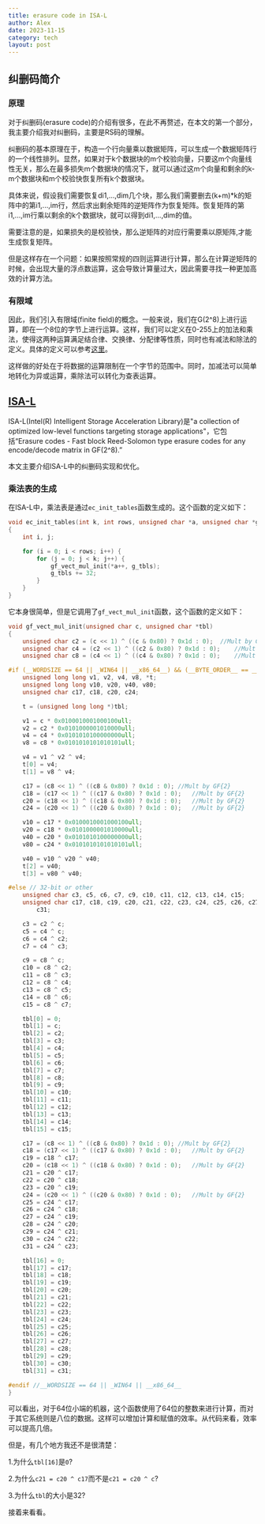 ```yaml
---
title: erasure code in ISA-L
author: Alex
date: 2023-11-15
category: tech
layout: post
--- 
```


## 纠删码简介

### 原理

对于纠删码(erasure code)的介绍有很多，在此不再赘述，在本文的第一个部分，我主要介绍我对纠删码，主要是RS码的理解。

纠删码的基本原理在于，构造一个行向量乘以数据矩阵，可以生成一个数据矩阵行的一个线性排列。显然，如果对于k个数据块的m个校验向量，只要这m个向量线性无关，那么在最多损失m个数据块的情况下，就可以通过这m个向量和剩余的k-m个数据块和m个校验快恢复所有k个数据块。

具体来说，假设我们需要恢复di1,...,dim几个块，那么我们需要删去(k+m)*k的矩阵中的第i1,...,im行，然后求出剩余矩阵的逆矩阵作为恢复矩阵。恢复矩阵的第i1,...,im行乘以剩余的k个数据块，就可以得到di1,...,dim的值。

需要注意的是，如果损失的是校验快，那么逆矩阵的对应行需要乘以原矩阵,才能生成恢复矩阵。

但是这样存在一个问题：如果按照常规的四则运算进行计算，那么在计算逆矩阵的时候，会出现大量的浮点数运算，这会导致计算量过大，因此需要寻找一种更加高效的计算方法。

### 有限域

因此，我们引入有限域(finite field)的概念。一般来说，我们在G(2^8)上进行运算，即在一个8位的字节上进行运算。这样，我们可以定义在0-255上的加法和乘法，使得这两种运算满足结合律、交换律、分配律等性质，同时也有减法和除法的定义。具体的定义可以参考[这里](https://www.zhihu.com/question/22072020/answer/170701841)。

这样做的好处在于将数据的运算限制在一个字节的范围中。同时，加减法可以简单地转化为异或运算，乘除法可以转化为查表运算。

## [ISA-L](https://github.com/intel/isa-l)

ISA-L(Intel(R) Intelligent Storage Acceleration Library)是"a collection of optimized low-level functions targeting storage applications"，它包括“Erasure codes - Fast block Reed-Solomon type erasure codes for any encode/decode matrix in GF(2^8).”

本文主要介绍ISA-L中的纠删码实现和优化。


### 乘法表的生成

在ISA-L中，乘法表是通过`ec_init_tables`函数生成的。这个函数的定义如下：

```c
void ec_init_tables(int k, int rows, unsigned char *a, unsigned char *g_tbls)
{
	int i, j;

	for (i = 0; i < rows; i++) {
		for (j = 0; j < k; j++) {
			gf_vect_mul_init(*a++, g_tbls);
			g_tbls += 32;
		}
	}
}
```

它本身很简单，但是它调用了`gf_vect_mul_init`函数，这个函数的定义如下：

```c
void gf_vect_mul_init(unsigned char c, unsigned char *tbl)
{
	unsigned char c2 = (c << 1) ^ ((c & 0x80) ? 0x1d : 0);	//Mult by GF{2}
	unsigned char c4 = (c2 << 1) ^ ((c2 & 0x80) ? 0x1d : 0);	//Mult by GF{2}
	unsigned char c8 = (c4 << 1) ^ ((c4 & 0x80) ? 0x1d : 0);	//Mult by GF{2}

#if (__WORDSIZE == 64 || _WIN64 || __x86_64__) && (__BYTE_ORDER__ == __ORDER_LITTLE_ENDIAN__)
	unsigned long long v1, v2, v4, v8, *t;
	unsigned long long v10, v20, v40, v80;
	unsigned char c17, c18, c20, c24;

	t = (unsigned long long *)tbl;

	v1 = c * 0x0100010001000100ull;
	v2 = c2 * 0x0101000001010000ull;
	v4 = c4 * 0x0101010100000000ull;
	v8 = c8 * 0x0101010101010101ull;

	v4 = v1 ^ v2 ^ v4;
	t[0] = v4;
	t[1] = v8 ^ v4;

	c17 = (c8 << 1) ^ ((c8 & 0x80) ? 0x1d : 0);	//Mult by GF{2}
	c18 = (c17 << 1) ^ ((c17 & 0x80) ? 0x1d : 0);	//Mult by GF{2}
	c20 = (c18 << 1) ^ ((c18 & 0x80) ? 0x1d : 0);	//Mult by GF{2}
	c24 = (c20 << 1) ^ ((c20 & 0x80) ? 0x1d : 0);	//Mult by GF{2}

	v10 = c17 * 0x0100010001000100ull;
	v20 = c18 * 0x0101000001010000ull;
	v40 = c20 * 0x0101010100000000ull;
	v80 = c24 * 0x0101010101010101ull;

	v40 = v10 ^ v20 ^ v40;
	t[2] = v40;
	t[3] = v80 ^ v40;

#else // 32-bit or other
	unsigned char c3, c5, c6, c7, c9, c10, c11, c12, c13, c14, c15;
	unsigned char c17, c18, c19, c20, c21, c22, c23, c24, c25, c26, c27, c28, c29, c30,
	    c31;

	c3 = c2 ^ c;
	c5 = c4 ^ c;
	c6 = c4 ^ c2;
	c7 = c4 ^ c3;

	c9 = c8 ^ c;
	c10 = c8 ^ c2;
	c11 = c8 ^ c3;
	c12 = c8 ^ c4;
	c13 = c8 ^ c5;
	c14 = c8 ^ c6;
	c15 = c8 ^ c7;

	tbl[0] = 0;
	tbl[1] = c;
	tbl[2] = c2;
	tbl[3] = c3;
	tbl[4] = c4;
	tbl[5] = c5;
	tbl[6] = c6;
	tbl[7] = c7;
	tbl[8] = c8;
	tbl[9] = c9;
	tbl[10] = c10;
	tbl[11] = c11;
	tbl[12] = c12;
	tbl[13] = c13;
	tbl[14] = c14;
	tbl[15] = c15; 

	c17 = (c8 << 1) ^ ((c8 & 0x80) ? 0x1d : 0);	//Mult by GF{2}
	c18 = (c17 << 1) ^ ((c17 & 0x80) ? 0x1d : 0);	//Mult by GF{2}
	c19 = c18 ^ c17;
	c20 = (c18 << 1) ^ ((c18 & 0x80) ? 0x1d : 0);	//Mult by GF{2}
	c21 = c20 ^ c17;
	c22 = c20 ^ c18;
	c23 = c20 ^ c19;
	c24 = (c20 << 1) ^ ((c20 & 0x80) ? 0x1d : 0);	//Mult by GF{2}
	c25 = c24 ^ c17;
	c26 = c24 ^ c18;
	c27 = c24 ^ c19;
	c28 = c24 ^ c20;
	c29 = c24 ^ c21;
	c30 = c24 ^ c22;
	c31 = c24 ^ c23;

	tbl[16] = 0;
	tbl[17] = c17;
	tbl[18] = c18;
	tbl[19] = c19;
	tbl[20] = c20;
	tbl[21] = c21;
	tbl[22] = c22;
	tbl[23] = c23;
	tbl[24] = c24;
	tbl[25] = c25;
	tbl[26] = c26;
	tbl[27] = c27;
	tbl[28] = c28;
	tbl[29] = c29;
	tbl[30] = c30;
	tbl[31] = c31;

#endif //__WORDSIZE == 64 || _WIN64 || __x86_64__
}
```

可以看出，对于64位小端的机器，这个函数使用了64位的整数来进行计算，而对于其它系统则是八位的数据。这样可以增加计算和赋值的效率。从代码来看，效率可以提高几倍。

但是，有几个地方我还不是很清楚：

1.为什么`tbl[16]`是`0`?

2.为什么```c21 = c20 ^ c17```而不是```c21 = c20 ^ c```?

3.为什么`tbl`的大小是32?

接着来看看。